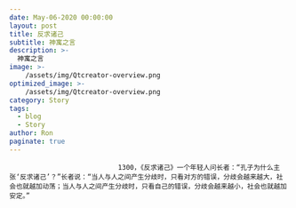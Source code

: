 ```yaml
---
date: May-06-2020 00:00:00
layout: post
title: 反求诸己
subtitle: 神寓之言
description: >-
  神寓之言
image: >-
    /assets/img/Qtcreator-overview.png
optimized_image: >-
    /assets/img/Qtcreator-overview.png
category: Story
tags:
  - blog
  - Story
author: Ron
paginate: true
---
```


							　　1300，《反求诸己》一个年轻人问长者：“孔子为什么主张‘反求诸己’？”长者说：“当人与人之间产生分歧时，只看对方的错误，分歧会越来越大，社会也就越加动荡；当人与人之间产生分歧时，只看自己的错误，分歧会越来越小，社会也就越加安定。”
							
							
						